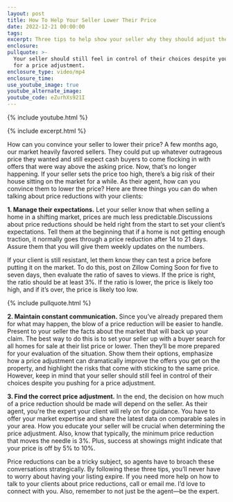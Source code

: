 ```yaml
---
layout: post
title: How To Help Your Seller Lower Their Price
date: 2022-12-21 00:00:00
tags:
excerpt: Three tips to help show your seller why they should adjust their price.
enclosure:
pullquote: >-
  Your seller should still feel in control of their choices despite you pushing
  for a price adjustment.
enclosure_type: video/mp4
enclosure_time:
use_youtube_image: true
youtube_alternate_image:
youtube_code: eZurhXs921I
---
```

{% include youtube.html %}

{% include excerpt.html %}

How can you convince your seller to lower their price? A few months ago, our market heavily favored sellers. They could put up whatever outrageous price they wanted and still expect cash buyers to come flocking in with offers that were way above the asking price. Now, that’s no longer happening. If your seller sets the price too high, there’s a big risk of their house sitting on the market for a while. As their agent, how can you convince them to lower the price? Here are three things you can do when talking about price reductions with your clients:

**1\. Manage their expectations.** Let your seller know that when selling a home in a shifting market, prices are much less predictable.Discussions about price reductions should be held right from the start to set your client’s expectations. Tell them at the beginning that if a home is not getting enough traction, it normally goes through a price reduction after 14 to 21 days. Assure them that you will give them weekly updates on the numbers.

If your client is still resistant, let them know they can test a price before putting it on the market. To do this, post on Zillow Coming Soon for five to seven days, then evaluate the ratio of saves to views. If the price is right, the ratio should be at least 3%. If the ratio is lower, the price is likely too high, and if it’s over, the price is likely too low.

{% include pullquote.html %}

**2\. Maintain constant communication.** Since you’ve already prepared them for what may happen, the blow of a price reduction will be easier to handle. Present to your seller the facts about the market that will back up your claim. The best way to do this is to set your seller up with a buyer search for all homes for sale at their list price or lower. Then they’ll be more prepared for your evaluation of the situation. Show them their options, emphasize how a price adjustment can dramatically improve the offers you get on the property, and highlight the risks that come with sticking to the same price. However, keep in mind that your seller should still feel in control of their choices despite you pushing for a price adjustment.

**3\. Find the correct price adjustment.** In the end, the decision on how much of a price reduction should be made will depend on the seller. As their agent, you're the expert your client will rely on for guidance. You have to offer your market expertise and share the latest data on comparable sales in your area. How you educate your seller will be crucial when determining the price adjustment. Also, know that typically, the minimum price reduction that moves the needle is 3%. Plus, success at showings might indicate that your price is off by 5% to 10%.&nbsp;

Price reductions can be a tricky subject, so agents have to broach these conversations strategically. By following these three tips, you’ll never have to worry about having your listing expire. If you need more help on how to talk to your clients about price reductions, call or email me. I’d love to connect with you. Also, remember to not just be the agent—be the expert.